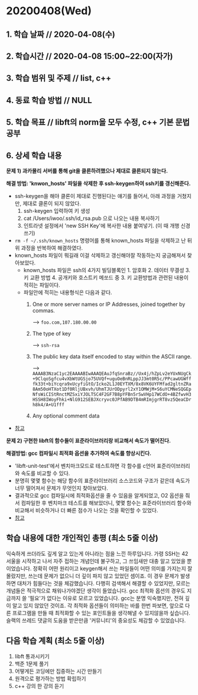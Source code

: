 # 20200408\(Wed\)

## 1. 학습 날짜 // 2020-04-08\(수\)

## 2. 학습시간 // 2020-04-08 15:00~22:00\(자가\)

## 3. 학습 범위 및 주제 // list, c++

## 4. 동료 학습 방법 // NULL

## 5. 학습 목표 // libft의 norm을 모두 수정, c++ 기본 문법 공부

## 6. 상세 학습 내용

**문제 1\) 과카몰리 서버를 통해 git을 클론하려했으나 제대로 클론되지 않는다.**

**해결 방법: 'knwon\_hosts' 파일을 삭제한 후 ssh-keygen하여 ssh키를 갱신해준다.**

* ssh-keygen을 해야 클론이 제대로 진행된다는 얘기를 들어서, 아래 과정을 거쳤지만, 제대로 클론이 되지 않았다.
  1. ssh-keygen 입력하여 키 생성
  2. cat /Users/iwoo/.ssh/id\_rsa.pub 으로 나오는 내용 복사하기
  3. 인트라넷 설정에서 'new SSH Key'에 복사한 내용 붙여넣기. \(이 때 개행 신경쓰기\)
* `rm -f ~/.ssh/known_hosts` 명령어를 통해 known\_hosts 파일을 삭제하고 난 뒤 위 과정을 반복하여 해결하였다.
* known\_hosts 파일이 뭐길래 이걸 삭제하고 갱신해야잘 작동하는지 궁금해져서 찾아보았다.
  * known\_hosts 파일은 ssh의 4가지 빌딩블록인 1. 암호화 2. 데이터 무결성 3. 키 교환 방법 4. 공개키와 호스트키 메쏘드 중 3. 키 교환방법과 관련된 내용이 적히는 파일이다.
  * 파일안에 적히는 내용형식은 다음과 같다.
    1. One or more server names or IP Addresses, joined together by commas.   


       --&gt; `foo.com,107.180.00.00`   

    2. The type of key   


       --&gt; `ssh-rsa`   

    3. The public key data itself encoded to stay within the ASCII range.   


       --&gt; `AAAAB3NzaC1yc2EAAAABIwAAAQEAuJfqSnraBz//Ux4j/hZpLv2eYUxNUgCk+9ClqoSgfcu4vXbWtUGSjo75UVQf+uguOeBnRLppJJ3mt0R5c/PPcawUGWfffk33t+biYcqra9xUcyfiGtO/Icko2L1J0EYTXM/8x8VK6UYFMfad2gltnZRa8Am50oHTXot1Df0RljUBxvh/UhmTJUrODpyrl2xY1OMWjM+S6uYCMNeSQGEpNfsWiCIStRnctMZSxiYJOLTSC4F2GF7B8pYFBn5rSwVHp17WCdO+4BZfwvH3HSSH8IWoyFhki+NlG912SEBJXcryvc0JPfAB9DTB4mRImjgrRT8vz5QeaCDrh8k4/A+U1fff`

    4. Any optional comment data
* [참고](https://stackoverflow.com/questions/33243393/what-is-actually-in-known-hosts)

**문제 2\) 구현한 libft의 함수들이 표준라이브러리랑 비교해서 속도가 떨어진다.**

**해결방법: gcc 컴파일시 최적화 옵션을 추가하여 속도를 향상시킨다.**

* 'libft-unit-test'에서 벤치마크모드로 테스트하면 각 함수를 c언어 표준라이브러리와 속도를 비교할 수 있다.
* 분명히 몇몇 함수는 해당 함수의 표준라이브러리 소스코드와 구조가 같은데 속도가 너무 떨어져서 문제가 무엇인지 찾아보았다.
* 결과적으로 gcc 컴파일시에 최적화옵션을 줄 수 있음을 알게되었고, O2 옵션을 줘서 컴파일한 후 벤치마크 테스트를 해보았더니, 몇몇 함수는 표준라이브러리 함수와 비교해서 비슷하거나 더 빠른 점수가 나오는 것을 확인할 수 있었다.
* [참고](https://m.blog.naver.com/PostView.nhn?blogId=cestlavie_01&logNo=40171911634&proxyReferer=https%3A%2F%2Fwww.google.com%2F)

## 학습 내용에 대한 개인적인 총평 \(최소 5줄 이상\)

익숙하게 쓰더라도 깊게 알고 있는게 아니라는 점을 느낀 하루입니다. 가령 SSH는 42서울을 시작하고 나서 자주 접하는 개념인데 불구하고, 그 쓰임새만 대충 알고 있었을 뿐이었습니다. 정확히 어떤 원리이고 keygen해서 쓰는 파일들이 어떤 의미를 가지는지 잘 몰랐지만, 쓰는데 문제가 없으니 더 깊이 파지 않고 있었던 셈이죠. 이 경우 문제가 발생하면 대처가 힘들다는 것을 체감했습니다. 다행히 검색해서 해결할 수 있었지만, 모르는 개념들은 적극적으로 채워나가야겠단 생각이 들었습니다. gcc 최적화 옵션의 경우도 지금까지 쓸 '필요'가 없다는 이유로 모르고 있었습니다. gcc는 분명 익숙했지만, 전혀 깊이 알고 있지 않았던 것이죠. 각 최적화 옵션들이 의미하는 바를 한번 파보면, 앞으로 다른 프로그램을 만들 때 최적화할 수 있는 포인트들을 생각해낼 수 있지않을까 싶습니다. 슬랙의 쓰레드 댓글의 도움을 받은만큼 '커뮤니티'의 중요성도 체감할 수 있었습니다.

## 다음 학습 계획 \(최소 5줄 이상\)

1. libft 통과시키기
2. 백준 1문제 풀기
3. 어떻게든 코딩에만 집중하는 시간 만들기
4. 원격으로 평가하는 방법 확립하기
5. c++ 강의 한 강의 듣기

